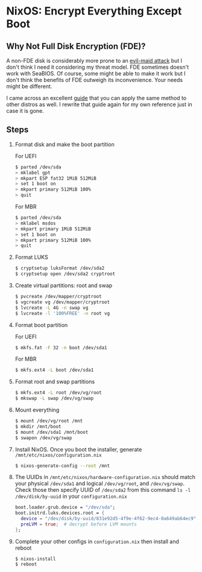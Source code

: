 # NixOS: Encrypt Everything Except Boot

## Why Not Full Disk Encryption (FDE)?

A non-FDE disk is considerably more prone to an [evil-maid attack](https://en.wikipedia.org/wiki/Evil_maid_attack) but I don't think I need it considering my threat model. FDE sometimes doesn't work with SeaBIOS. Of course, some might be able to make it work but I don't think the benefits of FDE outweigh its inconvenience. Your needs might be different.

I came across an excellent [guide](https://ethulhu.co.uk/nixos) that you can apply the same method to other distros as well. I rewrite that guide again for my own reference just in case it is gone.

## Steps

1. Format disk and make the boot partition

    For UEFI

    ```bash
    $ parted /dev/sda
    > mklabel gpt
    > mkpart ESP fat32 1MiB 512MiB
    > set 1 boot on
    > mkpart primary 512MiB 100%
    > quit
    ```

    For MBR

    ```bash
    $ parted /dev/sda
    > mklabel msdos
    > mkpart primary 1MiB 512MiB
    > set 1 boot on
    > mkpart primary 512MiB 100%
    > quit
    ```

1. Format LUKS

    ```bash
    $ cryptsetup luksFormat /dev/sda2
    $ cryptsetup open /dev/sda2 cryptroot
    ```

1. Create virtual partitions: root and swap

    ```bash
    $ pvcreate /dev/mapper/cryptroot
    $ vgcreate vg /dev/mapper/cryptroot
    $ lvcreate -L 4G -n swap vg
    $ lvcreate -l '100%FREE' -n root vg
    ```

1. Format boot partition

    For UEFI

    ```bash
    $ mkfs.fat -F 32 -n boot /dev/sda1
    ```

    For MBR

    ```bash
    $ mkfs.ext4 -L boot /dev/sda1
    ```

1. Format root and swap partitions

    ```bash
    $ mkfs.ext4 -L root /dev/vg/root
    $ mkswap -L swap /dev/vg/swap
    ```

1. Mount everything

    ```bash
    $ mount /dev/vg/root /mnt
    $ mkdir /mnt/boot
    $ mount /dev/sda1 /mnt/boot
    $ swapon /dev/vg/swap
    ```

1. Install NixOS. Once you boot the installer, generate `/mnt/etc/nixos/configuration.nix`

    ```bash
    $ nixos-generate-config --root /mnt
    ```

1. The UUIDs in `/mnt/etc/nixos/hardware-configuration.nix` should match your physical `/dev/sda1` and logical `/dev/vg/root`, and `/dev/vg/swap`. Check those then specify UUID of `/dev/sda2` from this command `ls -l /dev/disk/by-uuid` in your `configuration.nix`

    ```nix
    boot.loader.grub.device = "/dev/sda";
    boot.initrd.luks.devices.root = {
      device = "/dev/disk/by-uuid/831e92d5-4f9e-4f62-9ec4-0a649ab64ec9";
      preLVM = true;  # decrypt before LVM mounts
    };
    ```

1. Complete your other configs in `configuration.nix` then install and reboot

    ```
    $ nixos-install
    $ reboot
    ```
